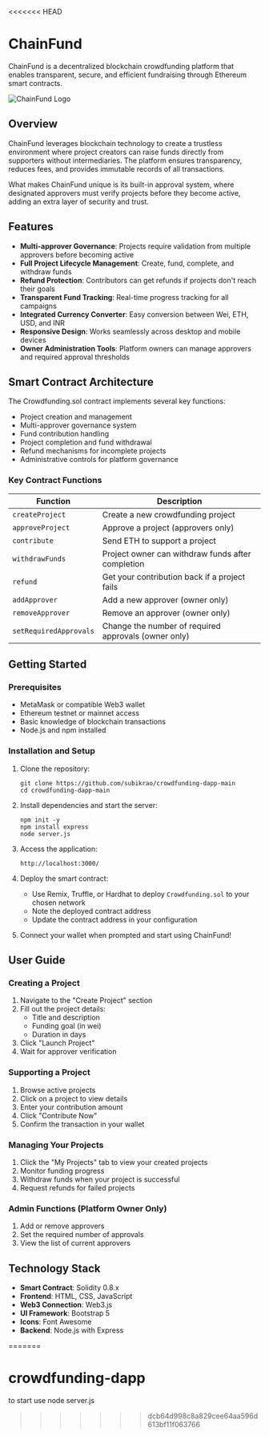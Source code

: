 <<<<<<< HEAD
# ChainFund

ChainFund is a decentralized blockchain crowdfunding platform that enables transparent, secure, and efficient fundraising through Ethereum smart contracts.

![ChainFund Logo](https://images.youngplatform.com/coins/eth_light_3.png)

## Overview

ChainFund leverages blockchain technology to create a trustless environment where project creators can raise funds directly from supporters without intermediaries. The platform ensures transparency, reduces fees, and provides immutable records of all transactions.

What makes ChainFund unique is its built-in approval system, where designated approvers must verify projects before they become active, adding an extra layer of security and trust.

## Features

- **Multi-approver Governance**: Projects require validation from multiple approvers before becoming active
- **Full Project Lifecycle Management**: Create, fund, complete, and withdraw funds
- **Refund Protection**: Contributors can get refunds if projects don't reach their goals
- **Transparent Fund Tracking**: Real-time progress tracking for all campaigns 
- **Integrated Currency Converter**: Easy conversion between Wei, ETH, USD, and INR
- **Responsive Design**: Works seamlessly across desktop and mobile devices
- **Owner Administration Tools**: Platform owners can manage approvers and required approval thresholds

## Smart Contract Architecture

The Crowdfunding.sol contract implements several key functions:

- Project creation and management
- Multi-approver governance system
- Fund contribution handling
- Project completion and fund withdrawal
- Refund mechanisms for incomplete projects
- Administrative controls for platform governance

### Key Contract Functions

| Function | Description |
|----------|-------------|
| `createProject` | Create a new crowdfunding project |
| `approveProject` | Approve a project (approvers only) |
| `contribute` | Send ETH to support a project |
| `withdrawFunds` | Project owner can withdraw funds after completion |
| `refund` | Get your contribution back if a project fails |
| `addApprover` | Add a new approver (owner only) |
| `removeApprover` | Remove an approver (owner only) |
| `setRequiredApprovals` | Change the number of required approvals (owner only) |

## Getting Started

### Prerequisites

- MetaMask or compatible Web3 wallet
- Ethereum testnet or mainnet access
- Basic knowledge of blockchain transactions
- Node.js and npm installed

### Installation and Setup

1. Clone the repository:
   ```
   git clone https://github.com/subikrao/crowdfunding-dapp-main
   cd crowdfunding-dapp-main
   ```

2. Install dependencies and start the server:
   ```
   npm init -y
   npm install express
   node server.js
   ```

3. Access the application:
   ```
   http://localhost:3000/
   ```

4. Deploy the smart contract:
   - Use Remix, Truffle, or Hardhat to deploy `Crowdfunding.sol` to your chosen network
   - Note the deployed contract address
   - Update the contract address in your configuration

5. Connect your wallet when prompted and start using ChainFund!

## User Guide

### Creating a Project

1. Navigate to the "Create Project" section
2. Fill out the project details:
   - Title and description
   - Funding goal (in wei)
   - Duration in days
3. Click "Launch Project"
4. Wait for approver verification

### Supporting a Project

1. Browse active projects
2. Click on a project to view details
3. Enter your contribution amount
4. Click "Contribute Now"
5. Confirm the transaction in your wallet

### Managing Your Projects

1. Click the "My Projects" tab to view your created projects
2. Monitor funding progress
3. Withdraw funds when your project is successful
4. Request refunds for failed projects

### Admin Functions (Platform Owner Only)

1. Add or remove approvers
2. Set the required number of approvals
3. View the list of current approvers

## Technology Stack

- **Smart Contract**: Solidity 0.8.x
- **Frontend**: HTML, CSS, JavaScript
- **Web3 Connection**: Web3.js
- **UI Framework**: Bootstrap 5
- **Icons**: Font Awesome
- **Backend**: Node.js with Express

=======
# crowdfunding-dapp

to start use node server.js
>>>>>>> dcb64d998c8a829cee64aa596d613bf11f063766
